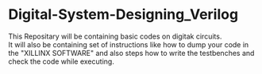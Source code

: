 # Digital-System-Designing_Verilog
This Repositary will be containing basic codes on digitak circuits. 
<br>
It will also be containing set of instructions like how to dump your code in the "XILLINX SOFTWARE" and also steps how to write the testbenches and check the code while executing.
<br>


